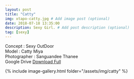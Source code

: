```yaml
---
layout: post
title: "Catty"
img: xtapo-catty.jpg # Add image post (optional)
date: 2018-07-18 13:35:00
description: Sexy Girl. # Add post description (optional)
tag: [sexy]
---
```

Concept : Sexy OutDoor  
Model : Catty Miya  
Photographer : Sanguandee Thanee   
Google Drive [Download Full](http://gestyy.com/e0Gw4J)          

{% include image-gallery.html folder="/assets/img/catty" %}
